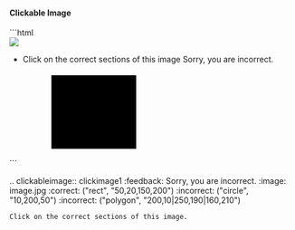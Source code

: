 <h4>Clickable Image</h4>
```html
<div data-component="clickableimage">
    <img data-source src="image.jpg"/>
    <ul data-questions>
        <li>
            <span data-question>Click on the correct sections of this image</span>
            <span data-feedback>Sorry, you are incorrect.</span>
            <svg data-clickareas>
                <rect data-correct x="50" y="20" width="150" height="200">
                <circle data-incorrect cx="10" cy="200" r="50">
                <polygon data-incorrect points="200,10 250,190 160,210">
            </svg>
        </li>
    </ul>
</div>
```


.. clickableimage:: clickimage1
    :feedback: Sorry, you are incorrect.
    :image: image.jpg
    :correct: ("rect", "50,20,150,200")
    :incorrect: ("circle", "10,200,50")
    :incorrect: ("polygon", "200,10|250,190|160,210")

    Click on the correct sections of this image.
